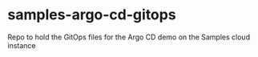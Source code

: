 # samples-argo-cd-gitops
Repo to hold the GitOps files for the Argo CD demo on the Samples cloud instance
